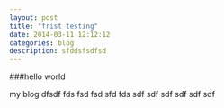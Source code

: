 ```yaml
---
layout: post
title: "frist testing"
date: 2014-03-11 12:12:12
categories: blog
description: sfddsfsdfsd
---
```


###hello world

my blog
dfsdf
fds
fsd
fsd
sfd
fds
sdf
sdf
sdf
sdf
sdf
sdf

